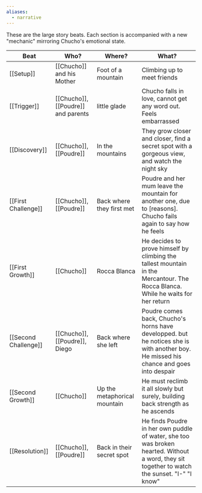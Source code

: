 ```yaml
---
aliases:
  - narrative
---
```

These are the large story beats. Each section is accompanied with a new "mechanic" mirroring Chucho's emotional state.

| Beat             | Who?                               | Where?                       | What?                                                                                                                                        |
| ---------------- | ---------------------------------- | ---------------------------- | -------------------------------------------------------------------------------------------------------------------------------------------- |
| [[Setup]]      | [[Chucho]] and his Mother          | Foot of a mountain           | Climbing up to meet friends                                                                                                                  |
| [[Trigger]]    | [[Chucho]], [[Poudre]] and parents | little glade                 | Chucho falls in love, cannot get any word out. Feels embarrassed                                                                             |
| [[Discovery]]  | [[Chucho]], [[Poudre]]             | In the mountains             | They grow closer and closer, find a secret spot with a gorgeous view, and watch the night sky                                                |
| [[First Challenge]] | [[Chucho]], [[Poudre]]             | Back where they first met    | Poudre and her mum leave the mountain for another one, due to [reasons]. Chucho fails again to say how he feels                              |
| [[First Growth]]    | [[Chucho]]                         | Rocca Blanca                 | He decides to prove himself by climbing the tallest mountain in the Mercantour. The Rocca Blanca. While he waits for her return              |
| [[Second Challenge]] | [[Chucho]], [[Poudre]], Diego      | Back where she left          | Poudre comes back, Chucho's horns have developped. but he notices she is with another boy. He missed his chance and goes into despair        |
| [[Second Growth]]    | [[Chucho]]                         | Up the metaphorical mountain | He must reclimb it all slowly but surely, building back strength as he ascends                                                               |
| [[Resolution]] | [[Chucho]], [[Poudre]]             | Back in their secret spot    | He finds Poudre in her own puddle of water, she too was broken hearted. Without a word, they sit together to watch the sunset. "I-" "I know" |
